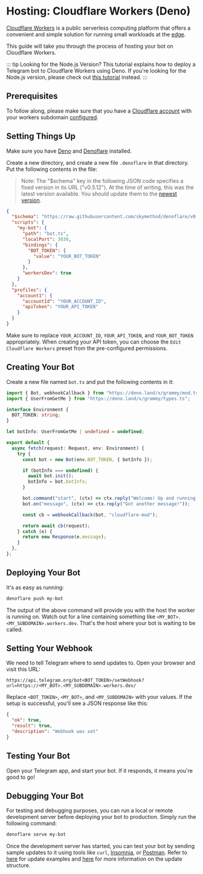 # Hosting: Cloudflare Workers (Deno)

[Cloudflare Workers](https://workers.cloudflare.com) is a public serverless computing platform that offers a convenient and simple solution for running small workloads at the [edge](https://en.wikipedia.org/wiki/Edge_computing).

This guide will take you through the process of hosting your bot on Cloudflare Workers.

::: tip Looking for the Node.js Version?
This tutorial explains how to deploy a Telegram bot to Cloudflare Workers using Deno.
If you're looking for the Node.js version, please check out [this tutorial](./cloudflare-workers-nodejs) instead.
:::

## Prerequisites

To follow along, please make sure that you have a [Cloudflare account](https://dash.cloudflare.com/login) with your workers subdomain [configured](https://dash.cloudflare.com/?account=workers).

## Setting Things Up

Make sure you have [Deno](https://deno.land) and [Denoflare](https://denoflare.dev) installed.

Create a new directory, and create a new file `.denoflare` in that directory.
Put the following contents in the file:

> Note: The "$schema" key in the following JSON code specifies a fixed version in its URL ("v0.5.12").
> At the time of writing, this was the latest version available.
> You should update them to the [newest version](https://github.com/skymethod/denoflare/releases).

```json
{
  "$schema": "https://raw.githubusercontent.com/skymethod/denoflare/v0.5.12/common/config.schema.json",
  "scripts": {
    "my-bot": {
      "path": "bot.ts",
      "localPort": 3030,
      "bindings": {
        "BOT_TOKEN": {
          "value": "YOUR_BOT_TOKEN"
        }
      },
      "workersDev": true
    }
  },
  "profiles": {
    "account1": {
      "accountId": "YOUR_ACCOUNT_ID",
      "apiToken": "YOUR_API_TOKEN"
    }
  }
}
```

Make sure to replace `YOUR_ACCOUNT_ID`, `YOUR_API_TOKEN`, and `YOUR_BOT_TOKEN` appropriately.
When creating your API token, you can choose the `Edit Cloudflare Workers` preset from the pre-configured permissions.

## Creating Your Bot

Create a new file named `bot.ts` and put the following contents in it:

```ts
import { Bot, webhookCallback } from "https://deno.land/x/grammy/mod.ts";
import { UserFromGetMe } from "https://deno.land/x/grammy/types.ts";

interface Environment {
  BOT_TOKEN: string;
}

let botInfo: UserFromGetMe | undefined = undefined;

export default {
  async fetch(request: Request, env: Environment) {
    try {
      const bot = new Bot(env.BOT_TOKEN, { botInfo });

      if (botInfo === undefined) {
        await bot.init();
        botInfo = bot.botInfo;
      }

      bot.command("start", (ctx) => ctx.reply("Welcome! Up and running."));
      bot.on("message", (ctx) => ctx.reply("Got another message!"));

      const cb = webhookCallback(bot, "cloudflare-mod");

      return await cb(request);
    } catch (e) {
      return new Response(e.message);
    }
  },
};
```

## Deploying Your Bot

It's as easy as running:

```sh
denoflare push my-bot
```

The output of the above command will provide you with the host the worker is running on.
Watch out for a line containing something like `<MY_BOT>.<MY_SUBDOMAIN>.workers.dev`.
That's the host where your bot is waiting to be called.

## Setting Your Webhook

We need to tell Telegram where to send updates to.
Open your browser and visit this URL:

```text
https://api.telegram.org/bot<BOT_TOKEN>/setWebhook?url=https://<MY_BOT>.<MY_SUBDOMAIN>.workers.dev/
```

Replace `<BOT_TOKEN>`, `<MY_BOT>`, and `<MY_SUBDOMAIN>` with your values.
If the setup is successful, you'll see a JSON response like this:

```json
{
  "ok": true,
  "result": true,
  "description": "Webhook was set"
}
```

## Testing Your Bot

Open your Telegram app, and start your bot.
If it responds, it means you're good to go!

## Debugging Your Bot

For testing and debugging purposes, you can run a local or remote development server before deploying your bot to production.
Simply run the following command:

```sh
denoflare serve my-bot
```

Once the development server has started, you can test your bot by sending sample updates to it using tools like `curl`, [Insomnia](https://insomnia.rest), or [Postman](https://postman.com).
Refer to [here](https://core.telegram.org/bots/webhooks#testing-your-bot-with-updates) for update examples and [here](https://core.telegram.org/bots/api#update) for more information on the update structure.
